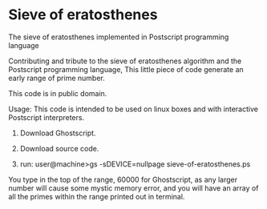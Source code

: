 Sieve of eratosthenes
============

The sieve of eratosthenes implemented in Postscript programming language



Contributing and tribute to the sieve of eratosthenes algorithm and the
Postscript programming language, This little piece of code generate an
early range of prime number.

This code is in public domain.


Usage:
This code is intended to be used on linux boxes and with interactive
Postscript interpreters.

1. Download Ghostscript.

2. Download source code.

3. run:
user@machine>gs -sDEVICE=nullpage sieve-of-eratosthenes.ps

You type in the top of the range, 60000 for
Ghostscript, as any larger number will cause some mystic memory error,
and you will have an array of all the primes within the range printed out in terminal.

